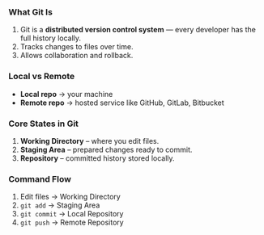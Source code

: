 ### What Git Is
1. Git is a **distributed version control system** — every developer has the full history locally.
2. Tracks changes to files over time.
3. Allows collaboration and rollback.

### Local vs Remote
- **Local repo** → your machine
- **Remote repo** → hosted service like GitHub, GitLab, Bitbucket

### Core States in Git
1. **Working Directory** – where you edit files.
2. **Staging Area** – prepared changes ready to commit.
3. **Repository** – committed history stored locally.

### Command Flow
1. Edit files → Working Directory  
2. `git add` → Staging Area  
3. `git commit` → Local Repository  
4. `git push` → Remote Repository  

